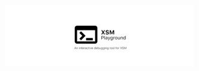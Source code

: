 ![GitHub Banner](https://github.com/nithinmanoj10/XSM-Playground/blob/master/Images/GitHub%20Banner.jpg?raw=true)
